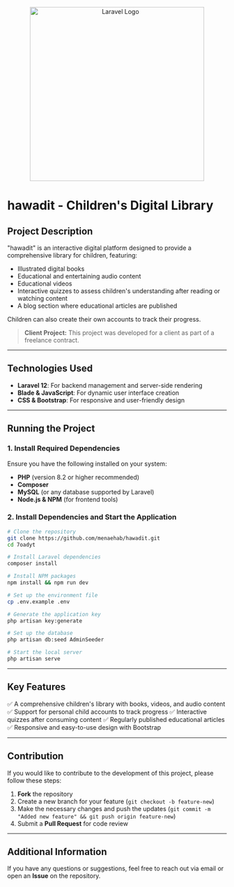 <p align="center"><a href="https://laravel.com" target="_blank"><img src="https://raw.githubusercontent.com/laravel/art/master/logo-lockup/5%20SVG/2%20CMYK/1%20Full%20Color/laravel-logolockup-cmyk-red.svg" width="400" alt="Laravel Logo"></a></p>

# hawadit - Children's Digital Library

## Project Description

"hawadit" is an interactive digital platform designed to provide a comprehensive library for children, featuring:

-   Illustrated digital books
-   Educational and entertaining audio content
-   Educational videos
-   Interactive quizzes to assess children's understanding after reading or watching content
-   A blog section where educational articles are published

Children can also create their own accounts to track their progress.

> **Client Project:** This project was developed for a client as part of a freelance contract.

---

## Technologies Used

-   **Laravel 12**: For backend management and server-side rendering
-   **Blade & JavaScript**: For dynamic user interface creation
-   **CSS & Bootstrap**: For responsive and user-friendly design

---

## Running the Project

### 1. Install Required Dependencies

Ensure you have the following installed on your system:

-   **PHP** (version 8.2 or higher recommended)
-   **Composer**
-   **MySQL** (or any database supported by Laravel)
-   **Node.js & NPM** (for frontend tools)

### 2. Install Dependencies and Start the Application

```sh
# Clone the repository
git clone https://github.com/menaehab/hawadit.git
cd 7oadyt

# Install Laravel dependencies
composer install

# Install NPM packages
npm install && npm run dev

# Set up the environment file
cp .env.example .env

# Generate the application key
php artisan key:generate

# Set up the database
php artisan db:seed AdminSeeder

# Start the local server
php artisan serve
```

---

## Key Features

✅ A comprehensive children's library with books, videos, and audio content
✅ Support for personal child accounts to track progress
✅ Interactive quizzes after consuming content
✅ Regularly published educational articles
✅ Responsive and easy-to-use design with Bootstrap

---

## Contribution

If you would like to contribute to the development of this project, please follow these steps:

1. **Fork** the repository
2. Create a new branch for your feature (`git checkout -b feature-new`)
3. Make the necessary changes and push the updates (`git commit -m "Added new feature" && git push origin feature-new`)
4. Submit a **Pull Request** for code review

---

## Additional Information

If you have any questions or suggestions, feel free to reach out via email or open an **Issue** on the repository.
